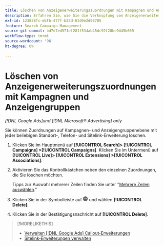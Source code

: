 ```yaml
---
title: Löschen von Anzeigenerweiterungszuordnungen mit Kampagnen und Anzeigengruppen
description: Erfahren Sie, wie Sie die Verknüpfung von Anzeigenerweiterungen mit Kampagnen und Anzeigengruppen aufheben.
exl-id: 123838fc-ebfb-477f-b33d-03d9e2d98789
feature: Search Campaign Management
source-git-commit: bd7d7ed571ef281f534ab45dc92f20be9445b055
workflow-type: tm+mt
source-wordcount: '96'
ht-degree: 0%

---
```


# Löschen von Anzeigenerweiterungszuordnungen mit Kampagnen und Anzeigengruppen

*[!DNL Google Ads]und [!DNL Microsoft® Advertising] only*

Sie können Zuordnungen auf Kampagnen- und Anzeigengruppenebene mit jeder beliebigen Standort-, Telefon- und Sitelink-Erweiterung löschen.

1. Klicken Sie im Hauptmenü auf **[!UICONTROL Search]> [!UICONTROL Campaigns] >[!UICONTROL Campaigns]**. Klicken Sie im Untermenü auf **[!UICONTROL Live]> [!UICONTROL Extensions] >[!UICONTROL Associations]**.

1. Aktivieren Sie das Kontrollkästchen neben den einzelnen Zuordnungen, die Sie löschen möchten.

   Tipps zur Auswahl mehrerer Zeilen finden Sie unter &quot;[Mehrere Zeilen auswählen](/help/search-social-commerce/common-tasks/navigation-editing-selection/multiple-rows-select.md).&quot;

1. Klicken Sie in der Symbolleiste auf ![Mehr](/help/search-social-commerce/assets/more.png "Mehr") und wählen **[!UICONTROL Delete]**.

1. Klicken Sie in der Bestätigungsnachricht auf **[!UICONTROL Delete]**.

>[!MORELIKETHIS]
>
>* [Verwalten [!DNL Google Ads] Callout-Erweiterungen](/help/search-social-commerce/campaign-management/campaigns/callout-extension-manage.md)
>* [Sitelink-Erweiterungen verwalten](sitelink-extension-manage.md)
